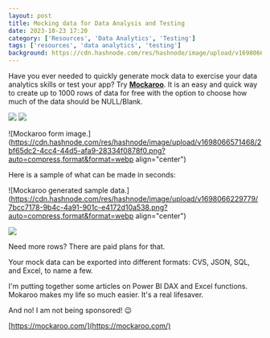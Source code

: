 ```yaml
---
layout: post
title: Mocking data for Data Analysis and Testing
date: 2023-10-23 17:20
category: ['Resources', 'Data Analytics', 'Testing']
tags: ['resources', 'data analytics', 'testing']
background: https://cdn.hashnode.com/res/hashnode/image/upload/v1698066979654/cfa29b09-0b14-404a-bde6-109fa4afbb71.avif?w=1600&h=840&fit=crop&crop=entropy&auto=compress,format&format=webp
---
```


Have you ever needed to quickly generate mock data to exercise your data analytics skills or test your app? Try [**Mockaroo**](https://mockaroo.com/). It is an easy and quick way to create up to 1000 rows of data for free with the option to choose how much of the data should be NULL/Blank.

![]( align="center")
![]( align="center")

![Mockaroo form image.](https://cdn.hashnode.com/res/hashnode/image/upload/v1698066571468/2bf65dc2-4cc4-44d5-afa9-28334f0878f0.png?auto=compress,format&format=webp align="center")

Here is a sample of what can be made in seconds:

![Mockaroo generated sample data.](https://cdn.hashnode.com/res/hashnode/image/upload/v1698066229779/7bcc7178-9b4c-4a91-901c-e4172d10a538.png?auto=compress,format&format=webp align="center")

![]( align="center")

Need more rows? There are paid plans for that.

Your mock data can be exported into different formats: CVS, JSON, SQL, and Excel, to name a few.

I'm putting together some articles on Power BI DAX and Excel functions. Mokaroo makes my life so much easier. It's a real lifesaver.

And no! I am not being sponsored! 😉

[https://mockaroo.com/](https://mockaroo.com/)